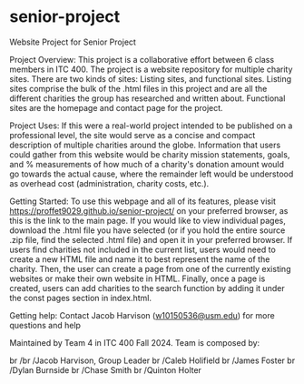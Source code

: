 # senior-project
Website Project for Senior Project 


Project Overview: This project is a collaborative effort between 6 class members in ITC 400. The project is a website repository for multiple charity sites. There are two kinds of sites: Listing sites, and functional sites. Listing sites comprise the bulk of the .html files in this project and are all the different charities the group has researched and written about. Functional sites are the homepage and contact page for the project. 

Project Uses: If this were a real-world project intended to be published on a professional level, the site would serve as a concise and compact description of multiple charities around the globe. Information that users could gather from this website would be charity mission statements, goals, and % measurements of how much of a charity's donation amount would go towards the actual cause, where the remainder left would be understood as overhead cost (administration, charity costs, etc.). 

Getting Started: To use this webpage and all of its features, please visit https://proffet9029.github.io/senior-project/ on your preferred browser, as this is the link to the main page. If you would like to view individual pages, download the .html file you have selected (or if you hold the entire source .zip file, find the selected .html file) and open it in your preferred browser. If users find charities not included in the current list, users would need to create a new HTML file and name it to best represent the name of the charity. Then, the user can create a page from one of the currently existing websites or make their own website in HTML. Finally, once a page is created, users can add charities to the search function by adding it under the const pages section in index.html. 

Getting help: Contact Jacob Harvison (w10150536@usm.edu) for more questions and help

Maintained by Team 4 in ITC 400 Fall 2024. 
Team is composed by:

br /br /Jacob Harvison, Group Leader
br /Caleb Holifield
br /James Foster
br /Dylan Burnside
br /Chase Smith
br /Quinton Holter

